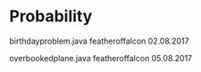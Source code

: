 # Probability
  birthdayproblem.java     featheroffalcon 02.08.2017
  
  overbookedplane.java     featheroffalcon 05.08.2017
